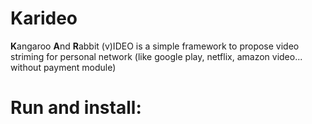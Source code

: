 Karideo
=======

**K**angaroo **A**nd **R**abbit (v)IDEO is a simple framework to propose video striming for personal network (like google play, netflix, amazon video... without payment module)

Run and install:
================

